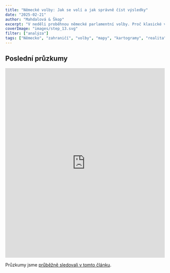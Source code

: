 ```yaml
---
title: "Německé volby: Jak se volí a jak správně číst výsledky"
date: "2025-02-21"
author: "Mahdalová & Škop"
excerpt: "V neděli proběhnou německé parlamentní volby. Proč klasické volební mapy nejsou vždy nejlepší volbou a jak správně číst výsledky."
coverImage: "images/step_13.svg"
filter: ["analýza"]
tags: ["Německo", "zahraničí", "volby", "mapy", "kartogramy", "realita"]
---
```


<ScrollyTelling yamlFile="scrollytelling.yaml" />

## Poslední průzkumy

<iframe src='https://flo.uri.sh/visualisation/21700335/embed' title='Interactive or visual content' className='flourish-embed-iframe' frameBorder='0' scrolling='no' width='100%' height='600px'></iframe>

Průzkumy jsme [průběžně sledovali v tomto článku](/clanek/mandaty-nemecky-volebni-model).

